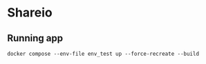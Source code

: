 # Shareio

## Running app
```console
docker compose --env-file env_test up --force-recreate --build
```